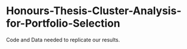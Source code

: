 # Honours-Thesis-Cluster-Analysis-for-Portfolio-Selection
Code and Data needed to replicate our results. 
